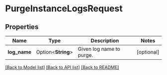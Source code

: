 # PurgeInstanceLogsRequest

## Properties

Name | Type | Description | Notes
------------ | ------------- | ------------- | -------------
**log_name** | Option<**String**> | Given log name to purge. | [optional]

[[Back to Model list]](../README.md#documentation-for-models) [[Back to API list]](../README.md#documentation-for-api-endpoints) [[Back to README]](../README.md)


